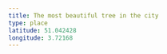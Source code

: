 ```yaml
---
title: The most beautiful tree in the city
type: place
latitude: 51.042428
longitude: 3.72168
---
```

